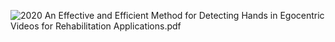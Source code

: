 ![2020 An Effective and Efficient Method for Detecting Hands in Egocentric Videos for Rehabilitation Applications.pdf]()
